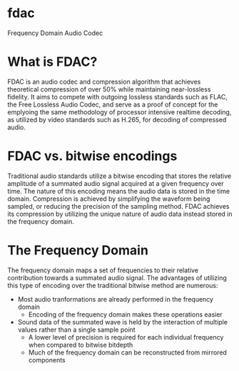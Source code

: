 # fdac
Frequency Domain Audio Codec

# What is FDAC?
FDAC is an audio codec and compression algorithm that achieves theoretical compression of over 50% while maintaining near-lossless fidelity. It aims to compete with outgoing lossless standards such as FLAC, the Free Lossless Audio Codec, and serve as a proof of concept for the emplyoing the same methodology of processor intensive realtime decoding, as utilized by video standards such as H.265, for decoding of compressed audio.

# FDAC vs. bitwise encodings
Traditional audio standards utilize a bitwise encoding that stores the relative amplitude of a summated audio signal acquired at a given frequency over time. The nature of this encoding means the audio data is stored in the time domain. Compression is achieved by simplifying the waveform being sampled, or reducing the precision of the sampling method. FDAC achieves its compression by utilizing the unique nature of audio data instead stored in the frequency domain.

# The Frequency Domain
The frequency domain maps a set of frequencies to their relative contribution towards a summated audio signal. The advantages of utilizing this type of encoding over the traditional bitwise method are numerous:
* Most audio tranformations are already performed in the frequency domain
  * Encoding of the frequency domain makes these operations easier
* Sound data of the summated wave is held by the interaction of multiple values rather than a single sample point
  * A lower level of precision is required for each individual frequency when compared to bitwise bitdepth
  * Much of the frequency domain can be reconstructed from mirrored components
  
  
